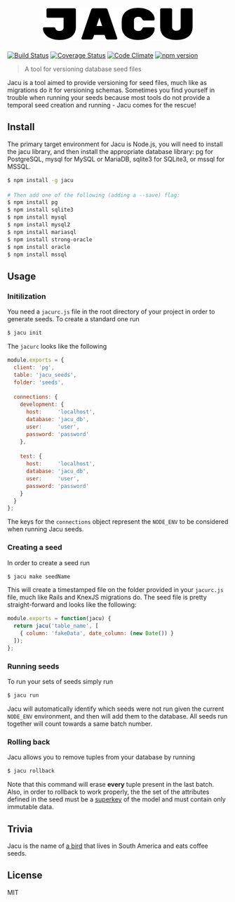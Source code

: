 <h1 align="center">
	<br>
	<img src="./logo.png" alt="Polyjuice">
	<br>
</h1>

[![Build Status](https://travis-ci.org/brenolf/jacu.svg)](https://travis-ci.org/brenolf/jacu)
[![Coverage Status](https://coveralls.io/repos/github/brenolf/jacu/badge.svg?branch=master)](https://coveralls.io/github/brenolf/jacu?branch=master)
[![Code Climate](https://codeclimate.com/github/brenolf/jacu/badges/gpa.svg)](https://codeclimate.com/github/brenolf/jacu)
[![npm version](https://badge.fury.io/js/jacu.svg)](https://badge.fury.io/js/jacu)
> A tool for versioning database seed files

Jacu is a tool aimed to provide versioning for seed files, much like as migrations do it for versioning schemas. Sometimes you find yourself in trouble when running your seeds because most tools do not provide a temporal seed creation and running - Jacu comes for the rescue!

## Install

The primary target environment for Jacu is Node.js, you will need to install the jacu library, and then install the appropriate database library: pg for PostgreSQL, mysql for MySQL or MariaDB, sqlite3 for SQLite3, or mssql for MSSQL.

```sh
$ npm install -g jacu

# Then add one of the following (adding a --save) flag:
$ npm install pg
$ npm install sqlite3
$ npm install mysql
$ npm install mysql2
$ npm install mariasql
$ npm install strong-oracle
$ npm install oracle
$ npm install mssql
```

## Usage

### Initilization

You need a `jacurc.js` file in the root directory of your project in order to generate seeds. To create a standard one run

```sh
$ jacu init
```

The `jacurc` looks like the following

```js
module.exports = {
  client: 'pg',
  table: 'jacu_seeds',
  folder: 'seeds',

  connections: {
    development: {
      host:     'localhost',
      database: 'jacu_db',
      user:     'user',
      password: 'password'
    },

    test: {
      host:     'localhost',
      database: 'jacu_db',
      user:     'user',
      password: 'password'
    }
  }
};
```

The keys for the `connections` object represent the `NODE_ENV` to be considered when running Jacu seeds.

### Creating a seed

In order to create a seed run

```sh
$ jacu make seedName
```

This will create a timestamped file on the folder provided in your `jacurc.js` file, much like Rails and KnexJS migrations do. The seed file is pretty straight-forward and looks like the following:

```js
module.exports = function(jacu) {
  return jacu('table_name', [
    { column: 'fakeData', date_column: (new Date()) }
  ]);
};
```

### Running seeds

To run your sets of seeds simply run

```sh
$ jacu run
```

Jacu will automatically identify which seeds were not run given the current `NODE_ENV` environment, and then will add them to the database. All seeds run together will count towards a same batch number.

### Rolling back

Jacu allows you to remove tuples from your database by running

```sh
$ jacu rollback
```

Note that this command will erase **every** tuple present in the last batch. Also, in order to rollback to work properly, the the set of the attributes defined in the seed must be a [superkey](https://en.wikipedia.org/wiki/Superkey) of the model and must contain only immutable data.

## Trivia

Jacu is the name of [a bird](https://en.wikipedia.org/wiki/Rusty-margined_guan) that lives in South America and eats coffee seeds.

## License
MIT
